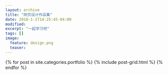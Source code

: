 ```yaml
---
layout: archive
title: "网页设计作品集"
date: 2018-1-1T14:25:45-04:00
modified:
excerpt: "一起学习吧"
tags: []
image: 
  feature: design.png
  teaser:
---
```



<div class="tiles">
{% for post in site.categories.portfolio %}
  {% include post-grid.html %}
{% endfor %}
</div><!-- /.tiles 把所有categories 有 portfolio 的列出来-->
